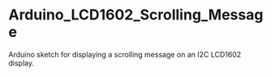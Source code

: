 # Arduino_LCD1602_Scrolling_Message
Arduino sketch for displaying a scrolling message on an I2C LCD1602 display.
